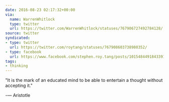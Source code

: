 ```yaml
---
date: 2016-08-23 02:17:32+00:00
via:
  name: WarrenWhitlock
  type: twitter
  url: https://twitter.com/WarrenWhitlock/statuses/767906727492784128/
source: twitter
syndicated:
- type: twitter
  url: https://twitter.com/roytang/statuses/767908603738980352/
- type: facebook
  url: https://www.facebook.com/stephen.roy.tang/posts/10154844918433912
tags: 
- thinking
---
```


"It is the mark of an educated mind to be able to entertain a thought without accepting it."

-― Aristotle